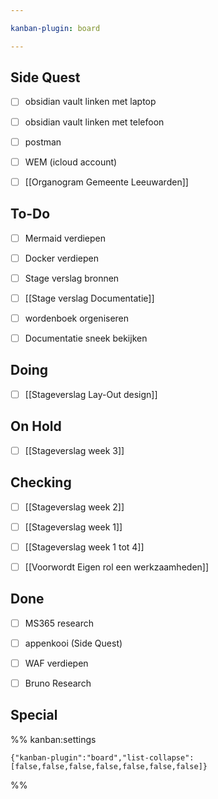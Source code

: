 ```yaml
---

kanban-plugin: board

---
```


## Side Quest

- [ ] obsidian vault linken met laptop
- [ ] obsidian vault linken met telefoon
- [ ] postman
- [ ] WEM (icloud account)
- [ ] [[Organogram Gemeente Leeuwarden]]


## To-Do

- [ ] Mermaid verdiepen
- [ ] Docker verdiepen
- [ ] Stage verslag bronnen
- [ ] [[Stage verslag Documentatie]]
- [ ] wordenboek orgeniseren
- [ ] Documentatie sneek bekijken


## Doing

- [ ] [[Stageverslag Lay-Out design]]


## On Hold

- [ ] [[Stageverslag week 3]]


## Checking

- [ ] [[Stageverslag week 2]]
- [ ] [[Stageverslag week 1]]
- [ ] [[Stageverslag week 1 tot 4]]
- [ ] [[Voorwordt Eigen rol een werkzaamheden]]


## Done

- [ ] MS365 research
- [ ] appenkooi (Side Quest)
- [ ] WAF verdiepen
- [ ] Bruno Research


## Special





%% kanban:settings
```
{"kanban-plugin":"board","list-collapse":[false,false,false,false,false,false,false]}
```
%%